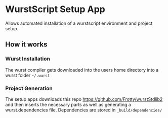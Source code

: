 # WurstScript Setup App

Allows automated installation of a wurstscript environment and project setup.

## How it works

### Wurst Installation

The wurst compiler gets downloaded into the users home directory into a wurst folder `~/.wurst`

### Project Generation

The setup apps downloads this repo https://github.com/Frotty/wurstStdlib2 and then inserts the necessary parts as well as generating a wurst.dependencies file.
Dependencies are stored in `_build/dependencies/`
